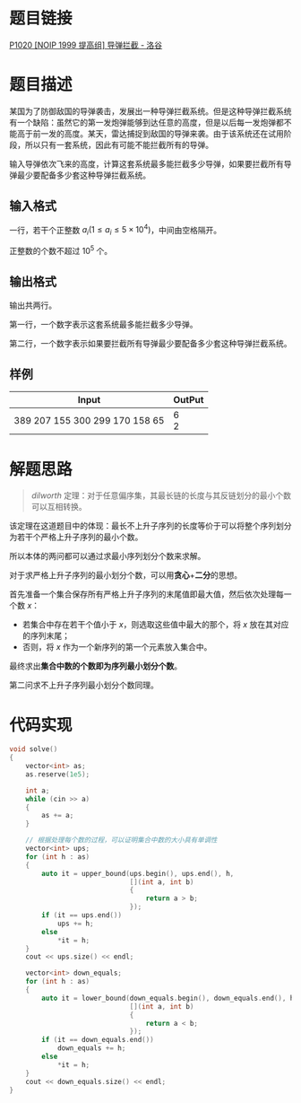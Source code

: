# 题目链接

[P1020 [NOIP 1999 提高组] 导弹拦截 - 洛谷](https://www.luogu.com.cn/problem/P1020)

# 题目描述

某国为了防御敌国的导弹袭击，发展出一种导弹拦截系统。但是这种导弹拦截系统有一个缺陷：虽然它的第一发炮弹能够到达任意的高度，但是以后每一发炮弹都不能高于前一发的高度。某天，雷达捕捉到敌国的导弹来袭。由于该系统还在试用阶段，所以只有一套系统，因此有可能不能拦截所有的导弹。

输入导弹依次飞来的高度，计算这套系统最多能拦截多少导弹，如果要拦截所有导弹最少要配备多少套这种导弹拦截系统。

## 输入格式

一行，若干个正整数 $a_i(1 \leq a_i \leq 5 \times 10 ^ 4)$，中间由空格隔开。

正整数的个数不超过 $10 ^ 5$ 个。

## 输出格式

输出共两行。

第一行，一个数字表示这套系统最多能拦截多少导弹。

第二行，一个数字表示如果要拦截所有导弹最少要配备多少套这种导弹拦截系统。

## 样例

| Input                          | OutPut  |
| ------------------------------ | ------- |
| 389 207 155 300 299 170 158 65 | 6<br/>2 |

# 解题思路

>   $dilworth$ 定理：对于任意偏序集，其最长链的长度与其反链划分的最小个数可以互相转换。

该定理在这道题目中的体现：最长不上升子序列的长度等价于可以将整个序列划分为若干个严格上升子序列的最小个数。

所以本体的两问都可以通过求最小序列划分个数来求解。

对于求严格上升子序列的最小划分个数，可以用**贪心**+**二分**的思想。

首先准备一个集合保存所有严格上升子序列的末尾值即最大值，然后依次处理每一个数 $x$：

+   若集合中存在若干个值小于 $x$，则选取这些值中最大的那个，将 $x$ 放在其对应的序列末尾；
+   否则，将 $x$ 作为一个新序列的第一个元素放入集合中。

最终求出**集合中数的个数即为序列最小划分个数**。

第二问求不上升子序列最小划分个数同理。

# 代码实现

```c++
void solve()
{
    vector<int> as;
    as.reserve(1e5);

    int a;
    while (cin >> a)
    {
        as += a;
    }

    // 根据处理每个数的过程，可以证明集合中数的大小具有单调性
    vector<int> ups;
    for (int h : as)
    {
        auto it = upper_bound(ups.begin(), ups.end(), h,
                              [](int a, int b)
                              {
                                  return a > b;
                              });
        if (it == ups.end())
            ups += h;
        else
            *it = h;
    }
    cout << ups.size() << endl;

    vector<int> down_equals;
    for (int h : as)
    {
        auto it = lower_bound(down_equals.begin(), down_equals.end(), h,
                              [](int a, int b)
                              {
                                  return a < b;
                              });
        if (it == down_equals.end())
            down_equals += h;
        else
            *it = h;
    }
    cout << down_equals.size() << endl;
}
```


